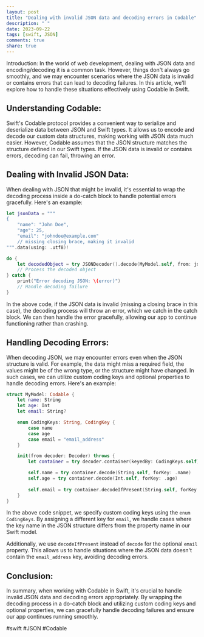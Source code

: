 ```yaml
---
layout: post
title: "Dealing with invalid JSON data and decoding errors in Codable"
description: " "
date: 2023-09-22
tags: [swift, JSON]
comments: true
share: true
---
```


Introduction:
In the world of web development, dealing with JSON data and encoding/decoding it is a common task. However, things don't always go smoothly, and we may encounter scenarios where the JSON data is invalid or contains errors that can lead to decoding failures. In this article, we'll explore how to handle these situations effectively using Codable in Swift.

## Understanding Codable:
Swift's Codable protocol provides a convenient way to serialize and deserialize data between JSON and Swift types. It allows us to encode and decode our custom data structures, making working with JSON data much easier. However, Codable assumes that the JSON structure matches the structure defined in our Swift types. If the JSON data is invalid or contains errors, decoding can fail, throwing an error.

## Dealing with Invalid JSON Data:
When dealing with JSON that might be invalid, it's essential to wrap the decoding process inside a do-catch block to handle potential errors gracefully. Here's an example:

```swift
let jsonData = """
{
    "name": "John Doe",
    "age": 25,
    "email": "johndoe@example.com"
    // missing closing brace, making it invalid
""".data(using: .utf8)!

do {
    let decodedObject = try JSONDecoder().decode(MyModel.self, from: jsonData)
    // Process the decoded object
} catch {
    print("Error decoding JSON: \(error)")
    // Handle decoding failure
}
```

In the above code, if the JSON data is invalid (missing a closing brace in this case), the decoding process will throw an error, which we catch in the catch block. We can then handle the error gracefully, allowing our app to continue functioning rather than crashing.

## Handling Decoding Errors:

When decoding JSON, we may encounter errors even when the JSON structure is valid. For example, the data might miss a required field, the values might be of the wrong type, or the structure might have changed. In such cases, we can utilize custom coding keys and optional properties to handle decoding errors. Here's an example:

```swift
struct MyModel: Codable {
    let name: String
    let age: Int
    let email: String?

    enum CodingKeys: String, CodingKey {
        case name
        case age
        case email = "email_address"
    }

    init(from decoder: Decoder) throws {
        let container = try decoder.container(keyedBy: CodingKeys.self)

        self.name = try container.decode(String.self, forKey: .name)
        self.age = try container.decode(Int.self, forKey: .age)
        
        self.email = try container.decodeIfPresent(String.self, forKey: .email)
    }
}
```

In the above code snippet, we specify custom coding keys using the `enum CodingKeys`. By assigning a different key for `email`, we handle cases where the key name in the JSON structure differs from the property name in our Swift model.

Additionally, we use `decodeIfPresent` instead of `decode` for the optional `email` property. This allows us to handle situations where the JSON data doesn't contain the `email_address` key, avoiding decoding errors.

## Conclusion:
In summary, when working with Codable in Swift, it's crucial to handle invalid JSON data and decoding errors appropriately. By wrapping the decoding process in a do-catch block and utilizing custom coding keys and optional properties, we can gracefully handle decoding failures and ensure our app continues running smoothly.

#swift #JSON #Codable